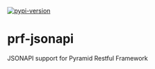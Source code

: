 [![pypi-version]][pypi]

# prf-jsonapi
JSONAPI support for Pyramid Restful Framework


[pypi-version]: https://badge.fury.io/py/prf-jsonapi.svg
[pypi]: https://pypi.python.org/pypi/prf-jsonapi
